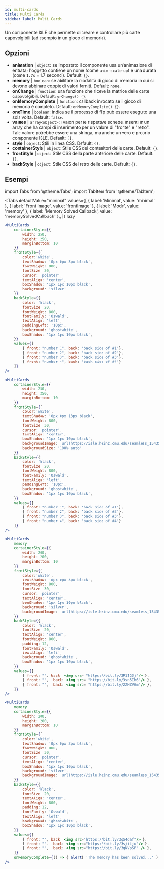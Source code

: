 ```yaml
---
id: multi-cards
title: Multi Cards
sidebar_label: Multi Cards
---
```


Un componente ISLE che permette di creare e controllare più carte capovolgibili (ad esempio in un gioco di memoria).

## Opzioni

* __animation__ | `object`: se impostato il componente usa un'animazione di entrata; l'oggetto contiene un nome (come `anim-scale-up`) e una durata (come `1.7s` = 1.7 secondi). Default: `{}`.
* __memory__ | `boolean`: se abilitare la modalità di gioco di memoria in cui si devono abbinare coppie di valori forniti. Default: `none`.
* __onChange__ | `function`: una funzione che riceve la matrice delle carte capovolgibili. Default: `onChange() {}`.
* __onMemoryComplete__ | `function`: callback invocato se il gioco di memoria è completo. Default: `onMemoryComplete() {}`.
* __oneTime__ | `boolean`: indica se il processo di flip può essere eseguito una sola volta. Default: `false`.
* __values__ | `array<object>`: i valori per le rispettive schede, inseriti in un array che ha campi di inserimento per un valore di "fronte" e "retro". Tale valore potrebbe essere una stringa, ma anche un vero e proprio componente ISLE. Default: `[]`.
* __style__ | `object`: Stili in linea CSS. Default: `{}`.
* __containerStyle__ | `object`: Stile CSS dei contenitori delle carte. Default: `{}`.
* __frontStyle__ | `object`: Stile CSS della parte anteriore delle carte. Default: `{}`.
* __backStyle__ | `object`: Stile CSS del retro delle carte. Default: `{}`.


## Esempi

import Tabs from '@theme/Tabs';
import TabItem from '@theme/TabItem';

<Tabs
    defaultValue="minimal"
    values={[
        { label: 'Minimal', value: 'minimal' },
        { label: 'Front Image', value: 'frontImage' },
        { label: 'Mode', value: 'memory' },
        { label: 'Memory Solved Callback', value: 'memorySolvedCallback' },,
    ]}
    lazy
>

<TabItem value="minimal">

```jsx live
<MultiCards
    containerStyle={{
        width: 250,
        height: 250,
        marginBottom: 10
    }}
    frontStyle={{
        color:'white',
        textShadow: '0px 0px 3px black',
        fontWeight: 800,
        fontSize: 30,
        cursor: 'pointer',
        textAlign: 'center',
        boxShadow: '1px 1px 10px black',
        background: 'silver'
    }}
    backStyle={{
        color: 'black',
        fontSize: 20,
        fontWeight: 800,
        fontFamily: 'Oswald',
        textAlign: 'left',
        paddingLeft: '10px',
        background: 'ghostwhite',
        boxShadow: '1px 1px 10px black',
    }}
    values={[
        { front: "number 1", back: 'back side of #1'},
        { front: "number 2", back: 'back side of #2'},
        { front: "number 3", back: 'back side of #3'},
        { front: "number 4", back: 'back side of #4'}
    ]}
/>
```
</TabItem>

<TabItem value="frontImage">

```jsx live
<MultiCards
    containerStyle={{
        width: 250,
        height: 250,
        marginBottom: 10
    }}
    frontStyle={{
        color:'white',
        textShadow: '0px 0px 13px black',
        fontWeight: 800,
        fontSize: 30,
        cursor: 'pointer',
        textAlign: 'center',
        boxShadow: '1px 1px 10px black',
        backgroundImage: 'url(https://isle.heinz.cmu.edu/seamless_1543575455035.png)',
        backgroundSize: '100% auto'
    }}
    backStyle={{
        color: 'black',
        fontSize: 20,
        fontWeight: 800,
        fontFamily: 'Oswald',
        textAlign: 'left',
        paddingLeft: '10px',
        background: 'ghostwhite',
        boxShadow: '1px 1px 10px black',
    }}
    values={[
        { front: "number 1", back: 'back side of #1'},
        { front: "number 2", back: 'back side of #2'},
        { front: "number 3", back: 'back side of #3'},
        { front: "number 4", back: 'back side of #4'}
    ]}
/>
```
</TabItem>

<TabItem value="memory">

```jsx live
<MultiCards
    memory
    containerStyle={{
        width: 200,
        height: 200,
        marginBottom: 10
    }}
    frontStyle={{
        color:'white',
        textShadow: '0px 0px 3px black',
        fontWeight: 800,
        fontSize: 30,
        cursor: 'pointer',
        textAlign: 'center',
        boxShadow: '1px 1px 10px black',
        background: 'silver',
        backgroundImage: 'url(https://isle.heinz.cmu.edu/seamless_1543575455035.png)',
    }}
    backStyle={{
        color: 'black',
        fontSize: 20,
        textAlign: 'center',
        fontWeight: 800,
        padding: 12,
        fontFamily: 'Oswald',
        textAlign: 'left',
        background: 'ghostwhite',
        boxShadow: '1px 1px 10px black',
    }}
    values={[
        { front: "", back: <img src= "https://bit.ly/2P1I23j"/> },
        { front: "",  back: <img src= "https://bit.ly/3sn5Ih6"/> },
        { front: "",  back: <img src= "https://bit.ly/2ZHZVGm"/> },
    ]}
/>
```
</TabItem>

<TabItem value="memorySolvedCallback">

```jsx live
<MultiCards
    memory
    containerStyle={{
        width: 200,
        height: 200,
        marginBottom: 10
    }}
    frontStyle={{
        color:'white',
        textShadow: '0px 0px 3px black',
        fontWeight: 800,
        fontSize: 30,
        cursor: 'pointer',
        textAlign: 'center',
        boxShadow: '1px 1px 10px black',
        background: 'silver',
        backgroundImage: 'url(https://isle.heinz.cmu.edu/seamless_1543575455035.png)',
    }}
    backStyle={{
        color: 'black',
        fontSize: 20,
        textAlign: 'center',
        fontWeight: 800,
        padding: 12,
        fontFamily: 'Oswald',
        textAlign: 'left',
        background: 'ghostwhite',
        boxShadow: '1px 1px 10px black',
    }}
    values={[
        { front: "", back: <img src="https://bit.ly/3qS4daf"/> },
        { front: "",  back: <img src="https://bit.ly/3sjiLju"/> },
        { front: "",  back: <img src="https://bit.ly/3qNVpSP" /> },
    ]}
    onMemoryComplete={() => { alert( 'The memory has been solved...' ); }}
/>
```
</TabItem>

</Tabs>


